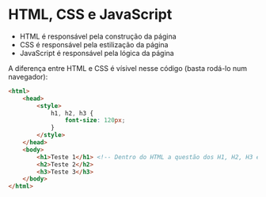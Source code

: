 # HTML, CSS e JavaScript
- HTML é responsável pela construção da página
- CSS é responsável pela estilização da página
- JavaScript é responsável pela lógica da página

A diferença entre HTML e CSS é vísivel nesse código (basta rodá-lo num navegador):
```html
<html>
    <head>
        <style>
            h1, h2, h3 {
                font-size: 120px;
            }
        </style>
    </head>
    <body>
        <h1>Teste 1</h1> <!-- Dentro do HTML a questão dos H1, H2, H3 etc. não representa necessáriamente o tamanho do título de cabeçalho, mas sim a ordem deles. Exemplo: h1 é o cabeçalho mais importante de uma página. h2 é o segundo, etc. -->
        <h2>Teste 2</h2>
        <h3>Teste 3</h3>
    </body>
</html>
```